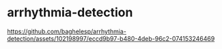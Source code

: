 # arrhythmia-detection

https://github.com/baghelesp/arrhythmia-detection/assets/102198997/eccd9b97-b480-4deb-96c2-074153246469

